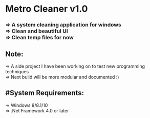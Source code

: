 # Metro Cleaner v1.0
<h3>
=> A system cleaning application for windows<br>
=> Clean and beautiful UI<br>
=> Clean temp files for now<br>
</h3>

<h2>Note:</h2>
=> A side project I have been working on to test new programming techniques <br>
=> Next build will be more modular and documented :)<br>

<h2>#System Requirements:</h2>
=> Windows 8/8.1/10<br>
=> .Net Framework 4.0 or later<br>

